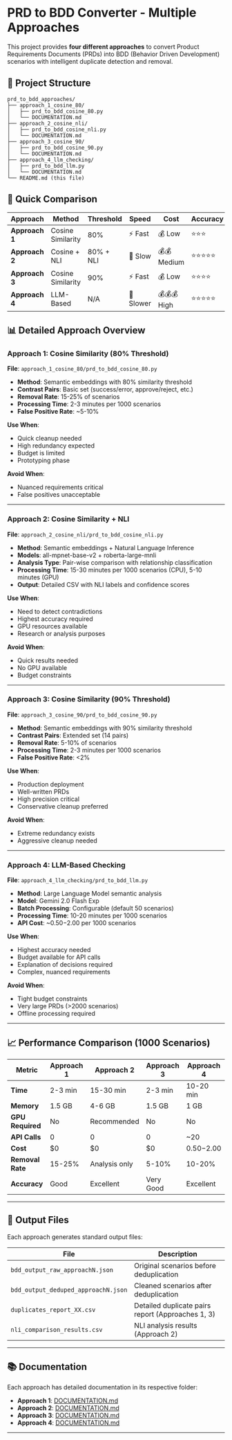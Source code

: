 # PRD to BDD Converter - Multiple Approaches

This project provides **four different approaches** to convert Product Requirements Documents (PRDs) into BDD (Behavior Driven Development) scenarios with intelligent duplicate detection and removal.

## 📁 Project Structure

```
prd_to_bdd_approaches/
├── approach_1_cosine_80/
│   ├── prd_to_bdd_cosine_80.py
│   └── DOCUMENTATION.md
├── approach_2_cosine_nli/
│   ├── prd_to_bdd_cosine_nli.py
│   └── DOCUMENTATION.md
├── approach_3_cosine_90/
│   ├── prd_to_bdd_cosine_90.py
│   └── DOCUMENTATION.md
├── approach_4_llm_checking/
│   ├── prd_to_bdd_llm.py
│   └── DOCUMENTATION.md
└── README.md (this file)
```

## 🎯 Quick Comparison

| Approach | Method | Threshold | Speed | Cost | Accuracy | Best For |
|----------|--------|-----------|-------|------|----------|----------|
| **Approach 1** | Cosine Similarity | 80% | ⚡ Fast | 💰 Low | ⭐⭐⭐ | Prototyping |
| **Approach 2** | Cosine + NLI | 80% + NLI | 🐌 Slow | 💰💰 Medium | ⭐⭐⭐⭐⭐ | Research |
| **Approach 3** | Cosine Similarity | 90% | ⚡ Fast | 💰 Low | ⭐⭐⭐⭐ | Production |
| **Approach 4** | LLM-Based | N/A | 🐢 Slower | 💰💰💰 High | ⭐⭐⭐⭐⭐ | Critical Projects |

## 📊 Detailed Approach Overview

### Approach 1: Cosine Similarity (80% Threshold)
**File**: `approach_1_cosine_80/prd_to_bdd_cosine_80.py`

- **Method**: Semantic embeddings with 80% similarity threshold
- **Contrast Pairs**: Basic set (success/error, approve/reject, etc.)
- **Removal Rate**: 15-25% of scenarios
- **Processing Time**: 2-3 minutes per 1000 scenarios
- **False Positive Rate**: ~5-10%

**Use When**:
- Quick cleanup needed
- High redundancy expected
- Budget is limited
- Prototyping phase

**Avoid When**:
- Nuanced requirements critical
- False positives unacceptable

---

### Approach 2: Cosine Similarity + NLI
**File**: `approach_2_cosine_nli/prd_to_bdd_cosine_nli.py`

- **Method**: Semantic embeddings + Natural Language Inference
- **Models**: all-mpnet-base-v2 + roberta-large-mnli
- **Analysis Type**: Pair-wise comparison with relationship classification
- **Processing Time**: 15-30 minutes per 1000 scenarios (CPU), 5-10 minutes (GPU)
- **Output**: Detailed CSV with NLI labels and confidence scores

**Use When**:
- Need to detect contradictions
- Highest accuracy required
- GPU resources available
- Research or analysis purposes

**Avoid When**:
- Quick results needed
- No GPU available
- Budget constraints

---

### Approach 3: Cosine Similarity (90% Threshold)
**File**: `approach_3_cosine_90/prd_to_bdd_cosine_90.py`

- **Method**: Semantic embeddings with 90% similarity threshold
- **Contrast Pairs**: Extended set (14 pairs)
- **Removal Rate**: 5-10% of scenarios
- **Processing Time**: 2-3 minutes per 1000 scenarios
- **False Positive Rate**: <2%

**Use When**:
- Production deployment
- Well-written PRDs
- High precision critical
- Conservative cleanup preferred

**Avoid When**:
- Extreme redundancy exists
- Aggressive cleanup needed

---

### Approach 4: LLM-Based Checking
**File**: `approach_4_llm_checking/prd_to_bdd_llm.py`

- **Method**: Large Language Model semantic analysis
- **Model**: Gemini 2.0 Flash Exp
- **Batch Processing**: Configurable (default 50 scenarios)
- **Processing Time**: 10-20 minutes per 1000 scenarios
- **API Cost**: ~$0.50-$2.00 per 1000 scenarios

**Use When**:
- Highest accuracy needed
- Budget available for API calls
- Explanation of decisions required
- Complex, nuanced requirements

**Avoid When**:
- Tight budget constraints
- Very large PRDs (>2000 scenarios)
- Offline processing required


---

## 📈 Performance Comparison (1000 Scenarios)

| Metric | Approach 1 | Approach 2 | Approach 3 | Approach 4 |
|--------|------------|------------|------------|------------|
| **Time** | 2-3 min | 15-30 min | 2-3 min | 10-20 min |
| **Memory** | 1.5 GB | 4-6 GB | 1.5 GB | 1 GB |
| **GPU Required** | No | Recommended | No | No |
| **API Calls** | 0 | 0 | 0 | ~20 |
| **Cost** | $0 | $0 | $0 | $0.50-$2.00 |
| **Removal Rate** | 15-25% | Analysis only | 5-10% | 10-20% |
| **Accuracy** | Good | Excellent | Very Good | Excellent |


---


## 📝 Output Files

Each approach generates standard output files:

| File | Description |
|------|-------------|
| `bdd_output_raw_approachN.json` | Original scenarios before deduplication |
| `bdd_output_deduped_approachN.json` | Cleaned scenarios after deduplication |
| `duplicates_report_XX.csv` | Detailed duplicate pairs report (Approaches 1, 3) |
| `nli_comparison_results.csv` | NLI analysis results (Approach 2) |

---


## 📚 Documentation

Each approach has detailed documentation in its respective folder:

- **Approach 1**: [DOCUMENTATION.md](approach_1_cosine_80/DOCUMENTATION.md)
- **Approach 2**: [DOCUMENTATION.md](approach_2_cosine_nli/DOCUMENTATION.md)
- **Approach 3**: [DOCUMENTATION.md](approach_3_cosine_90/DOCUMENTATION.md)
- **Approach 4**: [DOCUMENTATION.md](approach_4_llm_checking/DOCUMENTATION.md)

---


